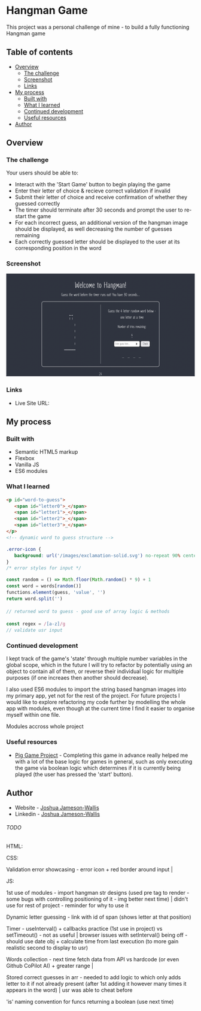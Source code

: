 # Hangman Game

This project was a personal challenge of mine - to build a fully functioning Hangman game

## Table of contents

-  [Overview](#overview)
   -  [The challenge](#the-challenge)
   -  [Screenshot](#screenshot)
   -  [Links](#links)
-  [My process](#my-process)
   -  [Built with](#built-with)
   -  [What I learned](#what-i-learned)
   -  [Continued development](#continued-development)
   -  [Useful resources](#useful-resources)
-  [Author](#author)

## Overview

### The challenge

Your users should be able to:

-  Interact with the 'Start Game' button to begin playing the game
-  Enter their letter of choice & recieve correct validation if invalid
-  Submit their letter of choice and receive confirmation of whether they guessed correctly
-  The timer should terminate after 30 seconds and prompt the user to re-start the game
-  For each incorrect guess, an additional version of the hangman image should be displayed, as well decreasing the number of guesses remaining
-  Each correctly guessed letter should be displayed to the user at its corresponding position in the word

### Screenshot

![](./Screenshot.png)

### Links

-  Live Site URL:

## My process

### Built with

-  Semantic HTML5 markup
-  Flexbox
-  Vanilla JS
-  ES6 modules

### What I learned

```html
<p id="word-to-guess">
   <span id="letter0">_</span>
   <span id="letter1">_</span>
   <span id="letter2">_</span>
   <span id="letter3">_</span>
</p>
<!-- dynamic word to guess structure -->
```

```css
.error-icon {
   background: url('/images/exclamation-solid.svg') no-repeat 90% center / 4%;
}
/* error styles for input */
```

```js
const random = () => Math.floor(Math.random() * 9) + 1
const word = words[random()]
functions.element(guess, 'value', '')
return word.split('')

// returned word to guess - good use of array logic & methods

const regex = /[a-z]/g
// validate usr input
```

### Continued development

I kept track of the game's 'state' through multiple number variables in the global scope, which in the future I will try to refactor by potentially using an object to contain all of them, or reverse their individual logic for multiple purposes (if one increaes then another should decrease).

I also used ES6 modules to import the string based hangman images into my primary app, yet not for the rest of the project. For future projects I would like to explore refactoring my code further by modelling the whole app with modules, even though at the current time I find it easier to organise myself within one file.

Modules accross whole project

### Useful resources

-  [Pig Game Project](https://www.udemy.com/course/the-complete-javascript-course/) - Completing this game in advance really helped me with a lot of the base logic for games in general, such as only executing the game via boolean logic which determines if it is currently being played (the user has pressed the 'start' button).

## Author

-  Website - [Joshua Jameson-Wallis](https://joshuajamesonwallis.com)
-  Linkedin - [Joshua Jameson-Wallis]()

###### TODO

HTML:

CSS:

Validation error showcasing - error icon + red border around input |

JS:

1st use of modules - import hangman str designs (used pre tag to render - some bugs with controlling positioning of it - img better next time) | didn't use for rest of project - reminder for why to use it

Dynamic letter guessing - link with id of span (shows letter at that position)

Timer - useInterval() + callbacks practice (1st use in project) vs setTimeout() - not as useful | browser issues with setInterval() being off - should use date obj + calculate time from last execution (to more gain realistic second to display to usr)

Words collection - next time fetch data from API vs hardcode (or even Github CoPilot AI) + greater range |

Stored correct guesses in arr - needed to add logic to which only adds letter to it if not already present (after 1st adding it however many times it appears in the word) | usr was able to cheat before

'is' naming convention for funcs returning a boolean (use next time)
